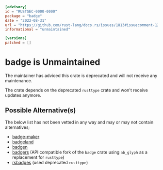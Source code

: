 ```toml
[advisory]
id = "RUSTSEC-0000-0000"
package = "badge"
date = "2022-08-31"
url = "https://github.com/rust-lang/docs.rs/issues/1813#issuecomment-1232875809"
informational = "unmaintained"

[versions]
patched = []
```
# badge is Unmaintained

The maintainer has adviced this crate is deprecated and will not receive any maintenance.

The crate depends on the deprecated `rusttype` crate and won't receive updates
anymore.

## Possible Alternative(s)

 The below list has not been vetted in any way and may or may not contain alternatives;

 - [badge-maker](https://crates.io/crates/badge-maker)
 - [badgeland](https://crates.io/crates/badgeland)
 - [badgen](https://crates.io/crates/badgen)
 - [badgers](https://crates.io/crates/badgers) (API compatible fork of the `badge` crate using `ab_glyph` as a replacement for `rusttype`)
 - [rsbadges](https://crates.io/crates/rsbadges) (used deprecated `rusttype`)
